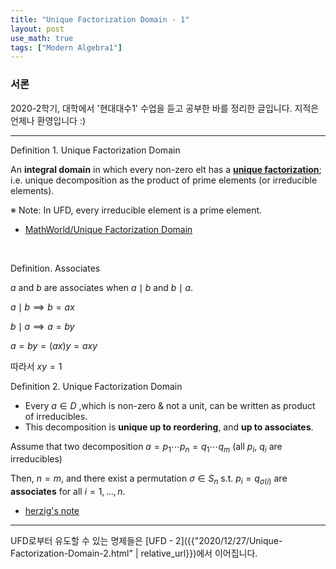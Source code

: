 ```yaml
---
title: "Unique Factorization Domain - 1"
layout: post
use_math: true
tags: ["Modern Algebra1"]
---
```


### 서론
2020-2학기, 대학에서 '현대대수1' 수업을 듣고 공부한 바를 정리한 글입니다. 지적은 언제나 환영입니다 :)

<hr>

<span class="statement-title">Definition 1.</span> Unique Factorization Domain<br>

<div class="statement" markdown="1">

An **integral domain** in which every non-zero elt has a **<u>unique factorization</u>**; i.e. unique decomposition as the product of prime elements (or irreducible elements).

※ Note: In UFD, every irreducible element is a prime element.

</div>

- [MathWorld/Unique Factorization Domain](https://mathworld.wolfram.com/UniqueFactorizationDomain.html)

<br>

<span class="statement-title">Definition.</span> Associates<br>

<div class="statement" markdown="1">

$a$ and $b$ are associates when $a \mid b$ and $b \mid a$.

$a \mid b \implies b = ax$

$b \mid a \implies a = by$

$a = by = (ax)y = axy$

따라서 $xy = 1$

</div>

<span class="statement-title">Definition 2.</span> Unique Factorization Domain<br>

<div class="statement" markdown="1">

- Every $a \in D$ ,which is non-zero & not a unit, can be written as product of irreducibles.
- This decomposition is **unique up to reordering**, and **up to associates**.

Assume that two decomposition $a = p_1 \cdots p_n = q_1 \cdots q_m$ (all $p_i$, $q_i$ are irreducibles)

Then, $n=m$, and there exist a permutation $\sigma \in S_n$ s.t. $p_i = q_{\sigma(i)}$ are **associates** for all $i=1, ..., n$.

</div>

- [herzig's note](https://www.math.toronto.edu/~herzig/UFDs.pdf)

<hr>

UFD로부터 유도할 수 있는 명제들은 [UFD - 2]({{"2020/12/27/Unique-Factorization-Domain-2.html" | relative_url}})에서 이어집니다.